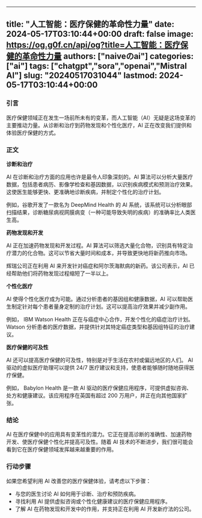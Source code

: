 
---
title: "人工智能：医疗保健的革命性力量"
date: 2024-05-17T03:10:44+00:00
draft: false
image: https://og.g0f.cn/api/og?title=人工智能：医疗保健的革命性力量
authors: ["naiveのai"]
categories: ["ai"]
tags: ["chatgpt","sora","openai","Mistral AI"]
slug: "20240517031044"
lastmod: 2024-05-17T03:10:44+00:00
---
### 引言

医疗保健领域正在发生一场前所未有的变革，而人工智能（AI）无疑是这场变革的主要推动力量。从诊断和治疗到药物发现和个性化医疗，AI 正在改变我们提供和体验医疗保健的方式。

### 正文

**诊断和治疗**

AI 在诊断和治疗方面的应用也许是最令人印象深刻的。AI 算法可以分析大量医疗数据，包括患者病历、影像学检查和基因数据，以识别疾病模式和预测治疗效果。这使医生能够更快、更准确地诊断疾病，并制定个性化的治疗计划。

例如，谷歌开发了一款名为 DeepMind Health 的 AI 系统，该系统可以分析眼部扫描结果，诊断糖尿病视网膜病变（一种可能导致失明的疾病）的准确率比人类医生高。

**药物发现和开发**

AI 正在加速药物发现和开发过程。AI 算法可以筛选大量化合物，识别具有特定治疗潜力的化合物。这可以节省大量时间和成本，并导致更快地将新药推向市场。

辉瑞公司正在利用 AI 来开发针对癌症和阿尔茨海默病的新药。该公司表示，AI 已经帮助他们将药物发现过程缩短了一半以上。

**个性化医疗**

AI 使得个性化医疗成为可能。通过分析患者的基因组和健康数据，AI 可以帮助医生制定针对每个患者量身定制的治疗计划。这可以提高治疗效果并减少副作用。

例如， IBM Watson Health 正在与癌症中心合作，开发个性化的癌症治疗计划。 Watson 分析患者的医疗数据，并提供针对其特定癌症类型和基因组特征的治疗建议。

**医疗保健的可及性**

AI 还可以提高医疗保健的可及性，特别是对于生活在农村或偏远地区的人们。 AI 驱动的虚拟医疗助理可以提供 24/7 医疗建议和支持，使患者能够随时随地获得医疗保健。

例如， Babylon Health 是一款 AI 驱动的医疗保健应用程序，可提供虚拟咨询、处方和健康建议。该应用程序在英国有超过 200 万用户，并正在向其他国家扩张。

### 结论

AI 在医疗保健中的应用具有变革性的潜力。它正在提高诊断的准确性、加速药物开发、使医疗保健个性化并提高可及性。随着 AI 技术的不断进步，我们很可能会看到它在医疗保健领域发挥越来越重要的作用。

### 行动步骤

如果您希望利用 AI 改善您的医疗保健体验，请考虑以下步骤：

* 与您的医生讨论 AI 如何用于诊断、治疗和预防疾病。
* 寻找利用 AI 提供虚拟咨询或个性化健康建议的医疗保健应用程序。
* 了解 AI 在药物发现和开发中的作用，并支持正在利用 AI 开发新疗法的公司。